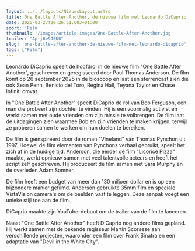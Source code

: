 ```yaml
---
layout: ../../layouts/NieuwsLayout.astro
title: One Battle After Another, de nieuwe film met Leonardo DiCaprio
date: 2025-03-27T20:26:51.603+01:00
soort: 'Film'
thumbnail: '/images/article-images/One-Battle-After-Another.jpg'
trailer: "Ap-j8e9J5U0"
slug: 'one-battle-after-another-de-nieuwe-film-met-leonardo-dicaprio'
tags: ["Film"]
---
```


Leonardo DiCaprio speelt de hoofdrol in de nieuwe film "One Battle After
Another", geschreven en geregisseerd door Paul Thomas Anderson. De film komt op
26 september 2025 in de bioscoop en laat een sterrencast zien die ook Sean Penn,
Benicio del Toro, Regina Hall, Teyana Taylor en Chase Infiniti omvat.

In "One Battle After Another" speelt DiCaprio de rol van Bob Ferguson, een man
die probeert zijn dochter te vinden. Hij is een voormalig activist en werkt
samen met oude vrienden om zijn missie te volbrengen. De film laat de
uitdagingen zien waarmee Bob en zijn vrienden te maken krijgen, terwijl ze
proberen samen te werken om hun doelen te bereiken.

De film is geïnspireerd door de roman "Vineland" van Thomas Pynchon uit 1997.
Hoewel de film elementen van Pynchons verhaal gebruikt, speelt het zich af in de
huidige tijd. Anderson, die eerder de film "Licorice Pizza" maakte, werkt
opnieuw samen met veel talentvolle acteurs en heeft het script zelf geschreven.
Hij produceert de film samen met Sara Murphy en de overleden Adam Somner.

De film heeft een budget van meer dan 130 miljoen dollar en is op een bijzondere
manier gefilmd. Anderson gebruikte 35mm film en speciale VistaVision camera's om
de beelden vast te leggen. Deze aanpak voegt een unieke stijl toe aan de film.

DiCaprio maakte zijn YouTube-debuut om de trailer van de film te lanceren.

Naast "One Battle After Another" heeft DiCaprio nog andere films gepland. Hij
werkt samen met de bekende regisseur Martin Scorsese aan verschillende
projecten, waaronder een film over Frank Sinatra en een adaptatie van "Devil in
the White City".
